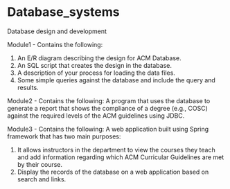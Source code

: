 # Database_systems
Database design and development

Module1 - Contains the following:
1) An E/R diagram describing the design for ACM Database.
2) An SQL script that creates the design in the database. 
3) A description of your process for loading the data files.   
4) Some simple queries against the database and include the query and results.

Module2 - Contains the following: 
A program that uses the database to generate a report that shows the compliance of a degree (e.g., COSC) against the required levels of the ACM guidelines using JDBC.

Module3 - Contains the following:
A web application built using Spring framework that has two main purposes:
1) It allows instructors in the department to view the courses they teach and add information regarding which ACM Curricular Guidelines are met by their course.
2) Display the records of the database on a web application based on search and links.
